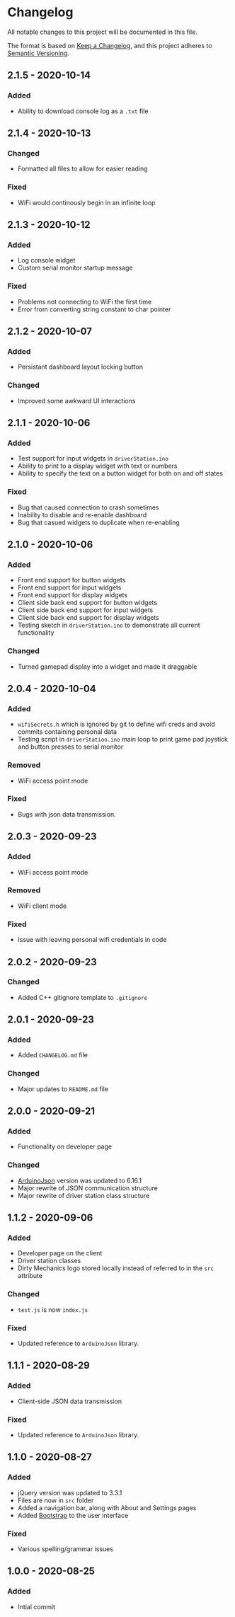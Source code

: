 # Changelog

All notable changes to this project will be documented in this file.

The format is based on [Keep a Changelog](https://keepachangelog.com/en/1.0.0/),
and this project adheres to [Semantic Versioning](https://semver.org/spec/v2.0.0.html).

## 2.1.5 - 2020-10-14
### Added
* Ability to download console log as a `.txt` file

## 2.1.4 - 2020-10-13
### Changed
* Formatted all files to allow for easier reading

### Fixed
* WiFi would continously begin in an infinite loop

## 2.1.3 - 2020-10-12
### Added
* Log console widget
* Custom serial monitor startup message

### Fixed
* Problems not connecting to WiFi the first time
* Error from converting string constant to char pointer

## 2.1.2 - 2020-10-07
### Added
* Persistant dashboard layout locking button

### Changed
* Improved some awkward UI interactions

## 2.1.1 - 2020-10-06
### Added
* Test support for input widgets in `driverStation.ino`
* Ability to print to a display widget with text or numbers
* Ability to specify the text on a button widget for both on and off states

### Fixed
* Bug that caused connection to crash sometimes
* Inability to disable and re-enable dashboard
* Bug that casued widgets to duplicate when re-enabling

## 2.1.0 - 2020-10-06
### Added
* Front end support for button widgets
* Front end support for input widgets
* Front end support for display widgets
* Client side back end support for button widgets
* Client side back end support for input widgets
* Client side back end support for display widgets
* Testing sketch in `driverStation.ino` to demonstrate all current functionality

### Changed
* Turned gamepad display into a widget and made it draggable

## 2.0.4 - 2020-10-04
### Added
* `wifiSecrets.h` which is ignored by git to define wifi creds and avoid commits containing personal data
* Testing script in `driverStation.ino` main loop to print game pad joystick and button presses to serial monitor

### Removed 
* WiFi access point mode

### Fixed
* Bugs with json data transmission. 

## 2.0.3 - 2020-09-23
### Added
* WiFi access point mode

### Removed
* WiFi client mode

### Fixed
* Issue with leaving personal wifi credentials in code

## 2.0.2 - 2020-09-23
### Changed
* Added C++ gitignore template to `.gitignore`

## 2.0.1 - 2020-09-23
### Added
* Added `CHANGELOG.md` file

### Changed
* Major updates to `README.md` file

## 2.0.0 - 2020-09-21
### Added
* Functionality on developer page

### Changed
* [ArduinoJson](https://github.com/bblanchon/ArduinoJson) version was updated to 6.16.1
* Major rewrite of JSON communication structure
* Major rewrite of driver station class structure

## 1.1.2 - 2020-09-06
### Added
* Developer page on the client
* Driver station classes
* Dirty Mechanics logo stored locally instead of referred to in the `src` attribute

### Changed
* `test.js` is now `index.js`

### Fixed
* Updated reference to `ArduinoJson` library.

## 1.1.1 - 2020-08-29
### Added
* Client-side JSON data transmission

### Fixed
* Updated reference to `ArduinoJson` library.

## 1.1.0 - 2020-08-27
### Added
* jQuery version was updated to 3.3.1
* Files are now in `src` folder
* Added a navigation bar, along with About and Settings pages
* Added [Bootstrap](https://getbootstrap.com) to the user interface

### Fixed
* Various spelling/grammar issues

## 1.0.0 - 2020-08-25
### Added
* Intial commit
